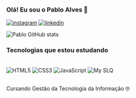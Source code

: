

### Olá! Eu sou o Pablo Alves 👋

[![instagram](https://img.shields.io/badge/Instagram-E4405F?style=for-the-badge&logo=instagram&logoColor=white)](https://www.instagram.com/pabloallvesss/)
[![linkedin](https://img.shields.io/badge/LinkedIn-0077B5?style=for-the-badge&logo=linkedin&logoColor=white)](https://www.linkedin.com/in/pablo-alves-629bba245/)


![Pablo GitHub stats](https://github-readme-stats.vercel.app/api?username=pabloallves&show_icons=true&theme=onedark)

### Tecnologias que estou estudando 

<div style="display: inline-blok"><br/>
  <img align="center" alt="HTML5" src="https://img.shields.io/badge/HTML5-E34F26?style=for-the-badge&logo=html5&logoColor=white" />
  <img align="center" alt="CSS3" src="https://img.shields.io/badge/CSS3-1572B6?style=for-the-badge&logo=css3&logoColor=white" />
  <img align="center" alt="JavaScript" src="https://img.shields.io/badge/JavaScript-323330?style=for-the-badge&logo=javascript&logoColor=F7DF1E" />
  <img align="center" alt="My SLQ" src="https://img.shields.io/badge/MySQL-00000F?style=for-the-badge&logo=mysql&logoColor=white" />  </div> <br/>
 
  Cursando Gestão da Tecnologia da Informação 🤓
  
